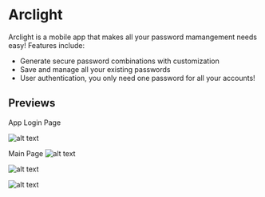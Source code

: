 # Arclight

Arclight is a mobile app that makes all your password mamangement needs easy! Features include:
* Generate secure password combinations with customization
* Save and manage all your existing passwords
* User authentication, you only need one password for all your accounts!

## Previews

App Login Page

![alt text](https://github.com/Kiwiegg/Arclight/blob/main/screenshots/Screenshot_1620324021.png "main page")

Main Page
![alt text](https://github.com/Kiwiegg/Arclight/blob/main/screenshots/Screenshot_1620325033.png "main page")

![alt text](https://github.com/Kiwiegg/Arclight/blob/main/screenshots/Screenshot_1620325042.png "main page2")

![alt text](https://github.com/Kiwiegg/Arclight/blob/main/screenshots/Screenshot_1620325046.png "main page3")

